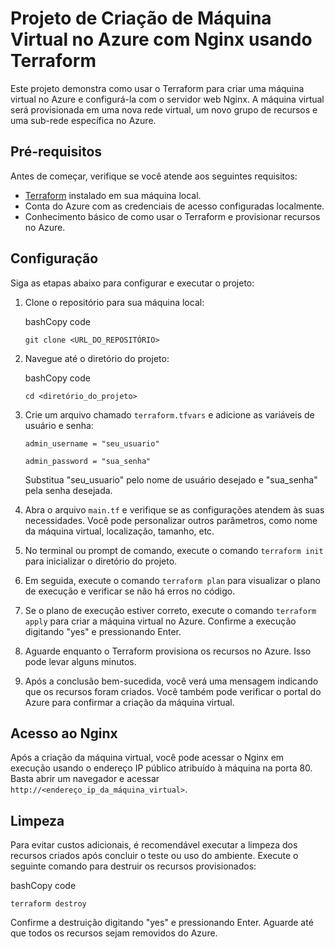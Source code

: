 
# Projeto de Criação de Máquina Virtual no Azure com Nginx usando Terraform

Este projeto demonstra como usar o Terraform para criar uma máquina virtual no Azure e configurá-la com o servidor web Nginx. A máquina virtual será provisionada em uma nova rede virtual, um novo grupo de recursos e uma sub-rede específica no Azure.

## Pré-requisitos

Antes de começar, verifique se você atende aos seguintes requisitos:

-   [Terraform](https://www.terraform.io/downloads.html) instalado em sua máquina local.
-   Conta do Azure com as credenciais de acesso configuradas localmente.
-   Conhecimento básico de como usar o Terraform e provisionar recursos no Azure.

## Configuração

Siga as etapas abaixo para configurar e executar o projeto:

1.  Clone o repositório para sua máquina local:
    
    bashCopy code
    
    `git clone <URL_DO_REPOSITÓRIO>` 
    
2.  Navegue até o diretório do projeto:
    
    bashCopy code
    
    `cd <diretório_do_projeto>` 
    
3.  Crie um arquivo chamado `terraform.tfvars` e adicione as variáveis de usuário e senha:
    
	`admin_username = "seu_usuario"` 
  
	`admin_password = "sua_senha"`
    
	Substitua "seu_usuario" pelo nome de usuário desejado e "sua_senha" pela senha desejada.
    
4.  Abra o arquivo `main.tf` e verifique se as configurações atendem às suas necessidades. Você pode personalizar outros parâmetros, como nome da máquina virtual, localização, tamanho, etc.
    
5.  No terminal ou prompt de comando, execute o comando `terraform init` para inicializar o diretório do projeto.
    
6.  Em seguida, execute o comando `terraform plan` para visualizar o plano de execução e verificar se não há erros no código.
    
7.  Se o plano de execução estiver correto, execute o comando `terraform apply` para criar a máquina virtual no Azure. Confirme a execução digitando "yes" e pressionando Enter.
    
8.  Aguarde enquanto o Terraform provisiona os recursos no Azure. Isso pode levar alguns minutos.
    
9.  Após a conclusão bem-sucedida, você verá uma mensagem indicando que os recursos foram criados. Você também pode verificar o portal do Azure para confirmar a criação da máquina virtual.
    

## Acesso ao Nginx

Após a criação da máquina virtual, você pode acessar o Nginx em execução usando o endereço IP público atribuído à máquina na porta 80. Basta abrir um navegador e acessar `http://<endereço_ip_da_máquina_virtual>`.

## Limpeza

Para evitar custos adicionais, é recomendável executar a limpeza dos recursos criados após concluir o teste ou uso do ambiente. Execute o seguinte comando para destruir os recursos provisionados:

bashCopy code

`terraform destroy` 

Confirme a destruição digitando "yes" e pressionando Enter. Aguarde até que todos os recursos sejam removidos do Azure.
